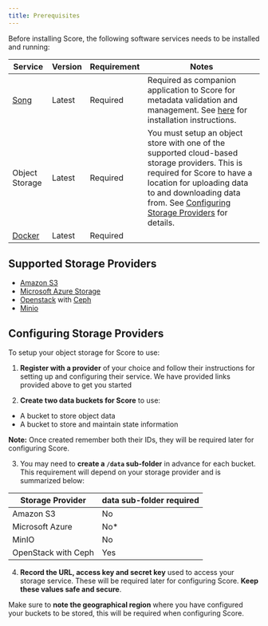 ```yaml
---
title: Prerequisites
---
```


Before installing Score, the following software services needs to be installed and running:

| Service | Version | Requirement | Notes |
|--|--|--|--|
| [Song](https://github.com/overture-stack/SONG/releases) | Latest | Required | Required as companion application to Score for metadata validation and management.  See [here](/documentation/song/installation) for installation instructions. | 
| Object Storage | Latest | Required | You must setup an object store with one of the supported cloud-based storage providers.  This is required for Score to have a location for uploading data to and downloading data from. See [Configuring Storage Providers](#configuring-storage-providers) for details. |
| [Docker](https://docs.docker.com/engine/install/) | Latest | Required ||

## Supported Storage Providers

* [Amazon S3](https://aws.amazon.com/s3/)
* [Microsoft Azure Storage](https://azure.microsoft.com/en-ca/services/storage/)
* [Openstack](https://www.openstack.org/) with [Ceph](https://ceph.io/)
* [Minio](https://min.io/)

## Configuring Storage Providers

To setup your object storage for Score to use:

1. **Register with a provider** of your choice and follow their instructions for setting up and configuring their service. We have provided links provided above to get you started


2. **Create two data buckets for Score** to use:

- A bucket to store object data
- A bucket to store and maintain state information

<Warning>**Note:** Once created remember both their IDs, they will be required later for configuring Score.</Warning>

3. You may need to **create a `/data` sub-folder** in advance for each bucket. This requirement will depend on your storage provider and is summarized below:

| Storage Provider | data sub-folder required |
|--|--|
| Amazon S3 | No |
| Microsoft Azure | No*  |
| MinIO | No |
| OpenStack with Ceph | Yes |

4. **Record the URL, access key and secret key** used to access your storage service. These will be required later for configuring Score.  **Keep these values safe and secure**.

<Note title="For Amazon S3 buckets">Make sure to **note the geographical region** where you have configured your buckets to be stored, this will be required when configuring Score.</Note>

